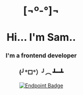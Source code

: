 
<div align="center">
  <h1 border-bottom=0>[¬º-°]¬</h1>
  <h1>Hi... I'm Sam..</h1>
</div>
  <div align="center">
    <h3>I'm a frontend developer</h3>
    <h3>(╯°□°）╯︵ ┻━┻</h3>
  </div>

  <div align="center">

  
  <a href="">![Endpoint Badge](https://img.shields.io/endpoint?url=https%3A%2F%2Fhits.dwyl.com%2Fbittermelonsam%2Fbittermelonsam.json%3Fcolor%3Dgreen)</a>
  
  

</div>





<!--
  <a href="">![HitCount](https://hits.dwyl.com/bittermelonsam/bittermelonsam.svg?style=flat&show=unique)</a>
![Endpoint Badge](https://img.shields.io/endpoint?url=https%3A%2F%2Fhits.dwyl.com%2Fbittermelonsam%2Fbittermelonsam.json%3Fcolor%3Dpink)
  ![HitCount](https://hits.dwyl.com/bittermelonsam/bittermelonsam.svg?style=flat)
  [
  ]
  (http://hits.dwyl.com/bittermelonsam/bittermelonsam)
   [![HitCount](https://img.shields.io/endpoint?url=https%3A%2F%2Fhits.dwyl.com%2Fbittermelonsam%2Fbittermelonsam.json%3Fcolor%3Dpink)](http://hits.dwyl.com/bittermelonsam/bittermelonsam)
https://img.shields.io/endpoint?url=https%3A%2F%2Fhits.dwyl.com%2Fbittermelonsam%2Fbittermelonsam.json%3Fcolor%3Dpink
### ⦿
⌱
⌬
⍚
<img src="https://github.com/bittermelonsam/bittermelonsam/assets/76081867/7ebaea99-5cb9-4046-8eaa-647c6be5d258" alt="my banner"/>
**bittermelonsam/bittermelonsam** is a ✨ _special_ ✨ repository because its `README.md` (this file) appears on your GitHub profile.

Here are some ideas to get you started:

- 🔭 I’m currently working on ...
- 🌱 I’m currently learning ...
- 👯 I’m looking to collaborate on ...
- 🤔 I’m looking for help with ...
- 💬 Ask me about ...
- 📫 How to reach me: ...
- 😄 Pronouns: ...
- ⚡ Fun fact: ...
-->
